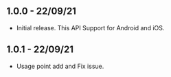 ## 1.0.0 - 22/09/21

* Initial release. This API Support for Android and iOS.

## 1.0.1 - 22/09/21

* Usage point add and Fix issue. 